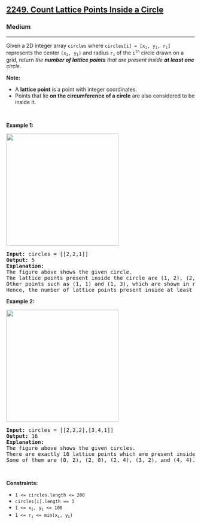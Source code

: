 <h2><a href="https://leetcode.com/problems/count-lattice-points-inside-a-circle/">2249. Count Lattice Points Inside a Circle</a></h2><h3>Medium</h3><hr><div style="user-select: auto;"><p style="user-select: auto;">Given a 2D integer array <code style="user-select: auto;">circles</code> where <code style="user-select: auto;">circles[i] = [x<sub style="user-select: auto;">i</sub>, y<sub style="user-select: auto;">i</sub>, r<sub style="user-select: auto;">i</sub>]</code> represents the center <code style="user-select: auto;">(x<sub style="user-select: auto;">i</sub>, y<sub style="user-select: auto;">i</sub>)</code> and radius <code style="user-select: auto;">r<sub style="user-select: auto;">i</sub></code> of the <code style="user-select: auto;">i<sup style="user-select: auto;">th</sup></code> circle drawn on a grid, return <em style="user-select: auto;">the <strong style="user-select: auto;">number of lattice points</strong> </em><em style="user-select: auto;">that are present inside <strong style="user-select: auto;">at least one</strong> circle</em>.</p>

<p style="user-select: auto;"><strong style="user-select: auto;">Note:</strong></p>

<ul style="user-select: auto;">
	<li style="user-select: auto;">A <strong style="user-select: auto;">lattice point</strong> is a point with integer coordinates.</li>
	<li style="user-select: auto;">Points that lie <strong style="user-select: auto;">on the circumference of a circle</strong> are also considered to be inside it.</li>
</ul>

<p style="user-select: auto;">&nbsp;</p>
<p style="user-select: auto;"><strong style="user-select: auto;">Example 1:</strong></p>
<img alt="" src="https://assets.leetcode.com/uploads/2022/03/02/exa-11.png" style="width: 300px; height: 300px; user-select: auto;">
<pre style="user-select: auto;"><strong style="user-select: auto;">Input:</strong> circles = [[2,2,1]]
<strong style="user-select: auto;">Output:</strong> 5
<strong style="user-select: auto;">Explanation:</strong>
The figure above shows the given circle.
The lattice points present inside the circle are (1, 2), (2, 1), (2, 2), (2, 3), and (3, 2) and are shown in green.
Other points such as (1, 1) and (1, 3), which are shown in red, are not considered inside the circle.
Hence, the number of lattice points present inside at least one circle is 5.</pre>

<p style="user-select: auto;"><strong style="user-select: auto;">Example 2:</strong></p>
<img alt="" src="https://assets.leetcode.com/uploads/2022/03/02/exa-22.png" style="width: 300px; height: 300px; user-select: auto;">
<pre style="user-select: auto;"><strong style="user-select: auto;">Input:</strong> circles = [[2,2,2],[3,4,1]]
<strong style="user-select: auto;">Output:</strong> 16
<strong style="user-select: auto;">Explanation:</strong>
The figure above shows the given circles.
There are exactly 16 lattice points which are present inside at least one circle. 
Some of them are (0, 2), (2, 0), (2, 4), (3, 2), and (4, 4).
</pre>

<p style="user-select: auto;">&nbsp;</p>
<p style="user-select: auto;"><strong style="user-select: auto;">Constraints:</strong></p>

<ul style="user-select: auto;">
	<li style="user-select: auto;"><code style="user-select: auto;">1 &lt;= circles.length &lt;= 200</code></li>
	<li style="user-select: auto;"><code style="user-select: auto;">circles[i].length == 3</code></li>
	<li style="user-select: auto;"><code style="user-select: auto;">1 &lt;= x<sub style="user-select: auto;">i</sub>, y<sub style="user-select: auto;">i</sub> &lt;= 100</code></li>
	<li style="user-select: auto;"><code style="user-select: auto;">1 &lt;= r<sub style="user-select: auto;">i</sub> &lt;= min(x<sub style="user-select: auto;">i</sub>, y<sub style="user-select: auto;">i</sub>)</code></li>
</ul>
</div>